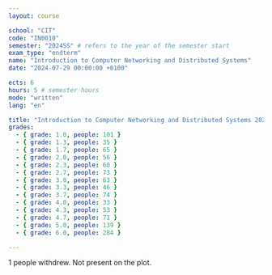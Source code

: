 ```yaml
---
layout: course

school: "CIT"
code: "IN0010"
semester: "2024SS" # refers to the year of the semester start
exam_type: "endterm"
name: "Introduction to Computer Networking and Distributed Systems"
date: "2024-07-29 00:00:00 +0100"

ects: 6
hours: 5 # semester hours
mode: "written"
lang: "en"

title: "Introduction to Computer Networking and Distributed Systems 2024SS Endterm"
grades:
  - { grade: 1.0, people: 101 }
  - { grade: 1.3, people: 35 }
  - { grade: 1.7, people: 65 }
  - { grade: 2.0, people: 56 }
  - { grade: 2.3, people: 60 }
  - { grade: 2.7, people: 73 }
  - { grade: 3.0, people: 63 }
  - { grade: 3.3, people: 46 }
  - { grade: 3.7, people: 74 }
  - { grade: 4.0, people: 33 }
  - { grade: 4.3, people: 53 }
  - { grade: 4.7, people: 71 }
  - { grade: 5.0, people: 139 }
  - { grade: 6.0, people: 284 }

---
```


1 people withdrew. Not present on the plot. 
